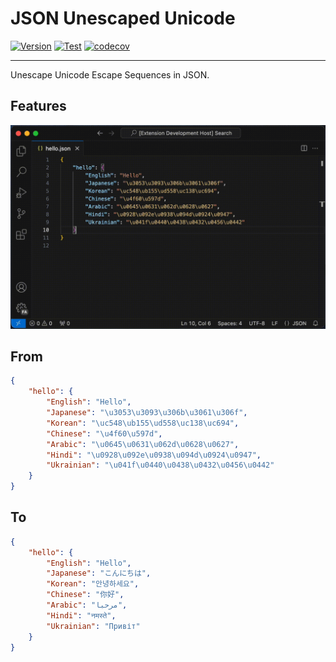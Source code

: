 # JSON Unescaped Unicode

[![Version](https://img.shields.io/visual-studio-marketplace/v/sunaoka.json-unescaped-unicode)](https://marketplace.visualstudio.com/items?itemName=sunaoka.json-unescaped-unicode)
[![Test](https://github.com/sunaoka/json-unescaped-unicode/actions/workflows/test.yml/badge.svg?branch=main)](https://github.com/sunaoka/json-unescaped-unicode/actions/workflows/test.yml)
[![codecov](https://codecov.io/gh/sunaoka/json-unescaped-unicode/branch/main/graph/badge.svg?token=ajoLI328xK)](https://codecov.io/gh/sunaoka/json-unescaped-unicode)

----

Unescape Unicode Escape Sequences in JSON.

## Features

![Features](assets/demo.gif)

## From

```json
{
    "hello": {
        "English": "Hello",
        "Japanese": "\u3053\u3093\u306b\u3061\u306f",
        "Korean": "\uc548\ub155\ud558\uc138\uc694",
        "Chinese": "\u4f60\u597d",
        "Arabic": "\u0645\u0631\u062d\u0628\u0627",
        "Hindi": "\u0928\u092e\u0938\u094d\u0924\u0947",
        "Ukrainian": "\u041f\u0440\u0438\u0432\u0456\u0442"
    }
}
```

## To

```json
{
    "hello": {
        "English": "Hello",
        "Japanese": "こんにちは",
        "Korean": "안녕하세요",
        "Chinese": "你好",
        "Arabic": "مرحبا",
        "Hindi": "नमस्ते",
        "Ukrainian": "Привіт"
    }
}
```
